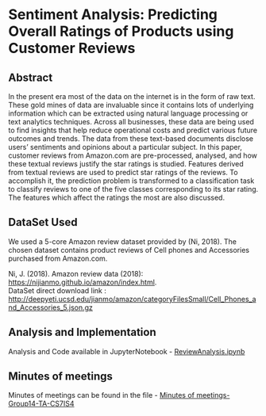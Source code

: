 # Sentiment Analysis: Predicting Overall Ratings of Products using Customer Reviews

## Abstract
In the present era most of the data on the internet is in the form of raw text. These gold mines
of data are invaluable since it contains lots of underlying information which can be extracted using
natural language processing or text analytics techniques. Across all businesses, these data are being
used to find insights that help reduce operational costs and predict various future outcomes and
trends. The data from these text-based documents disclose users’ sentiments and opinions about a
particular subject. In this paper, customer reviews from Amazon.com are pre-processed, analysed,
and how these textual reviews justify the star ratings is studied. Features derived from textual reviews
are used to predict star ratings of the reviews. To accomplish it, the prediction problem is transformed
to a classification task to classify reviews to one of the five classes corresponding to its star rating.
The features which affect the ratings the most are also discussed.

## DataSet Used
We used a 5-core Amazon review dataset provided by (Ni, 2018). The chosen dataset contains product
reviews of Cell phones and Accessories purchased from Amazon.com. 

Ni, J. (2018). Amazon review data (2018): https://nijianmo.github.io/amazon/index.html. <br/>
DataSet direct download link :  http://deepyeti.ucsd.edu/jianmo/amazon/categoryFilesSmall/Cell_Phones_and_Accessories_5.json.gz


## Analysis and Implementation
Analysis and Code available in JupyterNotebook - [ReviewAnalysis.ipynb](ReviewAnalysis.ipynb)


## Minutes of meetings
Minutes of meetings can be found in the file - [Minutes of meetings-Group14-TA-CS7IS4](Minutes%20of%20meetings-Group14-TA-CS7IS4)
